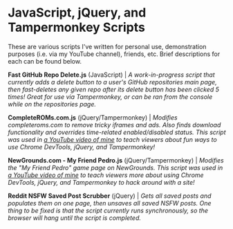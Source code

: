 # JavaScript, jQuery, and Tampermonkey Scripts
These are various scripts I've written for personal use, demonstration purposes (i.e. via my YouTube channel), friends, etc. Brief descriptions for each can be found below.

**Fast GitHub Repo Delete.js** (JavaScript) | *A work-in-progress script that currently adds a delete button to a user's GitHub repositories main page, then fast-deletes any given repo after its delete button has been clicked 5 times! Great for use via Tampermonkey, or can be ran from the console while on the repositories page.*

**CompleteROMs.com.js** (jQuery/Tampermonkey) | *Modifies completeroms.com to remove tricky iframes and ads. Also finds download functionality and overrides time-related enabled/disabled status. This script was used in [a YouTube video of mine](https://www.youtube.com/watch?v=Vxpm_wrCm7M) to teach viewers about fun ways to use Chrome DevTools, jQuery, and Tampermonkey!*

**NewGrounds.com - My Friend Pedro.js** (jQuery/Tampermonkey) | *Modifies the "My Friend Pedro" game page on NewGrounds. This script was used in [a YouTube video of mine](https://www.youtube.com/watch?v=S18ciaTi4oA) to teach viewers more about using Chrome DevTools, jQuery, and Tampermonkey to hack around with a site!*

**Reddit NSFW Saved Post Scrubber** (jQuery) | *Gets all saved posts and populates them on one page, then unsaves all saved NSFW posts. One thing to be fixed is that the script currently runs synchronously, so the browser will hang until the script is completed.*

